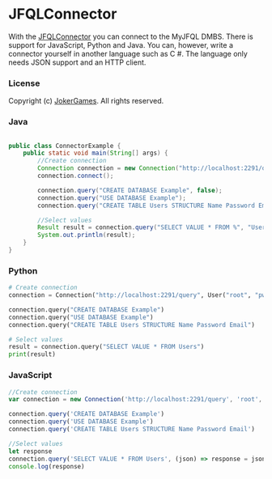 # JFQLConnector

With the [JFQLConnector](http://jokergames.ddnss.de/documentation/connector/download) you can connect to the MyJFQL DMBS. There is support for JavaScript, Python and Java. You can,
however, write a connector yourself in another language such as C #. The language only needs JSON support and an HTTP
client.

### License

Copyright (c) [JokerGames](http://jokergames.ddnss.de). All rights reserved.

### Java

```java

public class ConnectorExample {
    public static void main(String[] args) {
        //Create connection
        Connection connection = new Connection("http://localhost:2291/query", new User("root", "pw"));
        connection.connect();

        connection.query("CREATE DATABASE Example", false);
        connection.query("USE DATABASE Example");
        connection.query("CREATE TABLE Users STRUCTURE Name Password Email", false);

        //Select values
        Result result = connection.query("SELECT VALUE * FROM %", "Users");
        System.out.println(result);
    }
}

```

### Python

```python
# Create connection
connection = Connection("http://localhost:2291/query", User("root", "pw"))

connection.query("CREATE DATABASE Example")
connection.query("USE DATABASE Example")
connection.query("CREATE TABLE Users STRUCTURE Name Password Email")

# Select values
result = connection.query("SELECT VALUE * FROM Users")
print(result)
```

### JavaScript

```javascript
//Create connection
var connection = new Connection('http://localhost:2291/query', 'root', 'pw')

connection.query('CREATE DATABASE Example')
connection.query('USE DATABASE Example')
connection.query('CREATE TABLE Users STRUCTURE Name Password Email')

//Select values
let response
connection.query('SELECT VALUE * FROM Users', (json) => response = json)
console.log(response)
```


